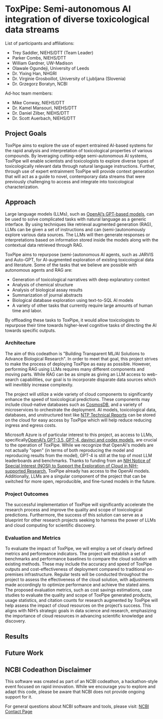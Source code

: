 # ToxPipe: Semi-autonomous AI integration of diverse toxicological data streams

List of participants and affiliations:

- Trey Saddler, NIEHS/DTT (Team Leader)
- Parker Combs, NIEHS/DTT
- William Gardner, UW-Madison
- Olawale Ogundeji, University of Leeds
- Dr. Yixing Han, NHGRI
- Dr. Virginie Grosboillot, University of Ljubljana (Slovenia)
- Dr. Grzegorz Boratyn, NCBI

Ad-hoc team members:

- Mike Conway, NIEHS/DTT
- Dr. Kamel Mansouri, NIEHS/DTT
- Dr. Daniel Zilber, NIEHS/DTT
- Dr. Scott Auerbach, NIEHS/DTT

## Project Goals

ToxPipe aims to explore the use of expert entrained AI-based systems for the rapid analysis and interpretation of toxicological properties of various compounds. By leveraging cutting-edge semi-autonomous AI systems, ToxPipe will enable scientists and toxicologists to explore diverse types of toxicologically relevant data through natural language instructions. Further, through use of expert entrainment ToxPipe will provide context generation that will act as a guide to novel, contemporary data streams that were previously challenging to access and integrate into toxicological characterization.

## Approach

Large language models (LLMs), such as [OpenAI’s GPT-based models](https://openai.com/blog/chatgpt), can be used to solve complicated tasks with natural language as a generic interface. By using techniques like retrieval augmented generation (RAG), LLMs can be given a set of instructions and can (semi-)autonomously explore various data sources. The LLMs will then generate responses or interpretations based on information stored inside the models along with the contextual data retrieved through RAG.

ToxPipe aims to repurpose (semi-)autonomous AI agents, such as JARVIS and Auto-GPT, for AI-augmented exploration of existing toxicological data and literature. Some of the tasks that we believe are possible with autonomous agents and RAG are:

- Generation of toxicological narratives with deep explanatory context
- Analysis of chemical structure
- Analysis of biological assay results
- Summarization of journal abstracts
- Biological database exploration using text-to-SQL AI models
- A variety of other tasks that currently require large amounts of human time and labor.

By offloading these tasks to ToxPipe, it would allow toxicologists to repurpose their time towards higher-level cognitive tasks of directing the AI towards specific outputs.

### Architecture

The aim of this codeathon is "Building Transparent ML/AI Solutions to Advance Biological Research". In order to meet that goal, this project strives to make the process of deploying ToxPipe as easy as possible. However, performing RAG using LLMs requires many different components and moving parts. While RAG can be as simple as giving an LLM access to web-search capabilities, our goal is to incorporate disparate data sources which will inevitibly increase complexity.

The project will utilize a wide variety of cloud components to significantly enhance the speed of toxicological predictions. These components may include cloud-native databases such as [CosmosDB](https://azure.microsoft.com/en-us/products/cosmos-db/), and a variety of microservices to orchestrate the deployment. AI models, toxicological data, databases, and unstructured text like [NTP Technical Reports](https://ntp.niehs.nih.gov/publications/reports/index.html?type=Technical+Report) can be stored on the cloud for easy access by ToxPipe which will help reduce reducing ingress and egress costs.

Microsoft Azure is of particular interest to this project, as access to LLMs, specifically[OpenAI’s GPT-3.5, GPT-4, davinci and codex models](https://learn.microsoft.com/en-us/azure/cognitive-services/openai/concepts/models#model-summary-table-and-region-availability), are crucial to the operation of ToxPipe. While we recognize that OpenAI's models are not actually "open" (in terms of both reproducing the model and reproducing results from the model), GPT-4 is still at the top of most LLM leaderboards and benchmarks. Thanks to funding from an [NIH Notice of Special Interest (NOSI) to Support the Exploration of Cloud in NIH-supported Research](https://grants.nih.gov/grants/guide/notice-files/NOT-OD-23-070.html), ToxPipe already has access to the OpenAI models. Additionally, LLMs are a singular component of the project that can be switched for more open, reproducible, and fine-tuned models in the future.

### Project Outcomes

The successful implementation of ToxPipe will significantly accelerate the research process and improve the quality and scope of toxicological predictions. Furthermore, the success of this solution can serve as a blueprint for other research projects seeking to harness the power of LLMs and cloud computing for scientific discovery.

### Evaluation and Metrics

To evaluate the impact of ToxPipe, we will employ a set of clearly defined metrics and performance indicators. The project will establish a set of benchmarks and performance baselines to compare the cloud solution with existing methods. These may include the accuracy and speed of ToxPipe outputs and cost-effectiveness of deployment compared to traditional on-premises infrastructure. Regular tests will be conducted throughout the project to assess the effectiveness of the cloud solution, with adjustments made accordingly to optimize performance and achieve the stated aims. The proposed evaluation metrics, such as cost savings estimations, case studies to evaluate the quality and scope of ToxPipe generated products, usage statistics, and citation counts for research augmented by ToxPipe will help assess the impact of cloud resources on the project’s success. This aligns with NIH’s strategic goals in data science and research, emphasizing the importance of cloud resources in advancing scientific knowledge and discovery.

## Results

## Future Work

## NCBI Codeathon Disclaimer

This software was created as part of an NCBI codeathon, a hackathon-style event focused on rapid innovation. While we encourage you to explore and adapt this code, please be aware that NCBI does not provide ongoing support for it.

For general questions about NCBI software and tools, please visit: [NCBI Contact Page](https://www.ncbi.nlm.nih.gov/home/about/contact/)
